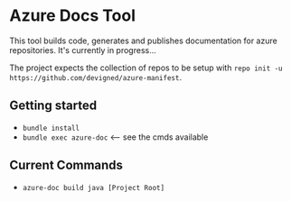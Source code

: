 # Azure Docs Tool
This tool builds code, generates and publishes documentation for azure repositories. It's currently in progress...

The project expects the collection of repos to be setup with `repo init -u https://github.com/devigned/azure-manifest`. 

## Getting started
- `bundle install`
- `bundle exec azure-doc` <-- see the cmds available

## Current Commands
- `azure-doc build java [Project Root]`
